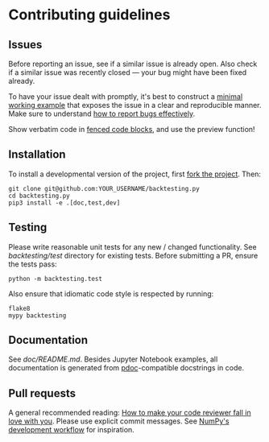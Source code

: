 Contributing guidelines
=======================

Issues
------
Before reporting an issue, see if a similar issue is already open.
Also check if a similar issue was recently closed — your bug might
have been fixed already.

To have your issue dealt with promptly, it's best to construct a
[minimal working example] that exposes the issue in a clear and
reproducible manner. Make sure to understand
[how to report bugs effectively][bugs].

Show verbatim code in [fenced code blocks], and use the
preview function!

[minimal working example]: https://en.wikipedia.org/wiki/Minimal_working_example
[bugs]: https://www.chiark.greenend.org.uk/~sgtatham/bugs.html
[fenced code blocks]: https://www.markdownguide.org/extended-syntax/#fenced-code-blocks


Installation
------------
To install a developmental version of the project,
first [fork the project]. Then:

    git clone git@github.com:YOUR_USERNAME/backtesting.py
    cd backtesting.py
    pip3 install -e .[doc,test,dev]

[fork the project]: https://help.github.com/articles/fork-a-repo/


Testing
-------
Please write reasonable unit tests for any new / changed functionality.
See _backtesting/test_ directory for existing tests.
Before submitting a PR, ensure the tests pass:

    python -m backtesting.test

Also ensure that idiomatic code style is respected by running:

    flake8  
    mypy backtesting


Documentation
-------------
See _doc/README.md_. Besides Jupyter Notebook examples, all documentation
is generated from [pdoc]-compatible docstrings in code.

[pdoc]: https://pdoc3.github.io/pdoc


Pull requests
-------------
A general recommended reading:
[How to make your code reviewer fall in love with you][code-review].
Please use explicit commit messages. See [NumPy's development workflow]
for inspiration.

[code-review]: https://mtlynch.io/code-review-love/
[NumPy's development workflow]: https://docs.scipy.org/doc/numpy/dev/gitwash/development_workflow.html
